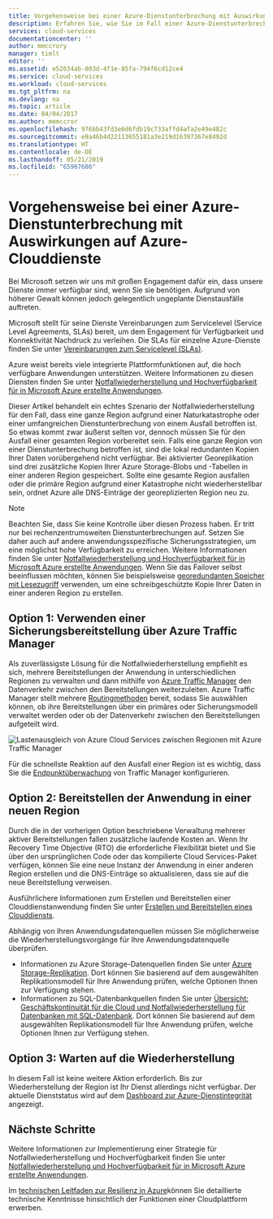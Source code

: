 ```yaml
---
title: Vorgehensweise bei einer Azure-Dienstunterbrechung mit Auswirkungen auf Azure-Clouddienste | Microsoft-Dokumentation
description: Erfahren Sie, wie Sie im Fall einer Azure-Dienstunterbrechung mit Auswirkungen auf Azure-Clouddienste vorgehen.
services: cloud-services
documentationcenter: ''
author: mmccrory
manager: timlt
editor: ''
ms.assetid: e52634ab-003d-4f1e-85fa-794f6cd12ce4
ms.service: cloud-services
ms.workload: cloud-services
ms.tgt_pltfrm: na
ms.devlang: na
ms.topic: article
ms.date: 04/04/2017
ms.author: memccror
ms.openlocfilehash: 976bb43fd3e6d6fdb19c733affd4afa2e49e482c
ms.sourcegitcommit: e9a46b4d22113655181a3e219d16397367e8492d
ms.translationtype: HT
ms.contentlocale: de-DE
ms.lasthandoff: 05/21/2019
ms.locfileid: "65967686"
---
```

# <a name="what-to-do-in-the-event-of-an-azure-service-disruption-that-impacts-azure-cloud-services"></a>Vorgehensweise bei einer Azure-Dienstunterbrechung mit Auswirkungen auf Azure-Clouddienste
Bei Microsoft setzen wir uns mit großen Engagement dafür ein, dass unsere Dienste immer verfügbar sind, wenn Sie sie benötigen. Aufgrund von höherer Gewalt können jedoch gelegentlich ungeplante Dienstausfälle auftreten.

Microsoft stellt für seine Dienste Vereinbarungen zum Servicelevel (Service Level Agreements, SLAs) bereit, um dem Engagement für Verfügbarkeit und Konnektivität Nachdruck zu verleihen. Die SLAs für einzelne Azure-Dienste finden Sie unter [Vereinbarungen zum Servicelevel (SLAs)](https://azure.microsoft.com/support/legal/sla/).

Azure weist bereits viele integrierte Plattformfunktionen auf, die hoch verfügbare Anwendungen unterstützen. Weitere Informationen zu diesen Diensten finden Sie unter [Notfallwiederherstellung und Hochverfügbarkeit für in Microsoft Azure erstellte Anwendungen](../resiliency/resiliency-disaster-recovery-high-availability-azure-applications.md).

Dieser Artikel behandelt ein echtes Szenario der Notfallwiederherstellung für den Fall, dass eine ganze Region aufgrund einer Naturkatastrophe oder einer umfangreichen Dienstunterbrechung von einem Ausfall betroffen ist. So etwas kommt zwar äußerst selten vor, dennoch müssen Sie für den Ausfall einer gesamten Region vorbereitet sein. Falls eine ganze Region von einer Dienstunterbrechung betroffen ist, sind die lokal redundanten Kopien Ihrer Daten vorübergehend nicht verfügbar. Bei aktivierter Georeplikation sind drei zusätzliche Kopien Ihrer Azure Storage-Blobs und -Tabellen in einer anderen Region gespeichert. Sollte eine gesamte Region ausfallen oder die primäre Region aufgrund einer Katastrophe nicht wiederherstellbar sein, ordnet Azure alle DNS-Einträge der georeplizierten Region neu zu.

> [!NOTE]
> Beachten Sie, dass Sie keine Kontrolle über diesen Prozess haben. Er tritt nur bei rechenzentrumsweiten Dienstunterbrechungen auf. Setzen Sie daher auch auf andere anwendungsspezifische Sicherungsstrategien, um eine möglichst hohe Verfügbarkeit zu erreichen. Weitere Informationen finden Sie unter [Notfallwiederherstellung und Hochverfügbarkeit für in Microsoft Azure erstellte Anwendungen](../resiliency/resiliency-disaster-recovery-high-availability-azure-applications.md). Wenn Sie das Failover selbst beeinflussen möchten, können Sie beispielsweise [georedundanten Speicher mit Lesezugriff](../storage/common/storage-redundancy-grs.md#read-access-geo-redundant-storage) verwenden, um eine schreibgeschützte Kopie Ihrer Daten in einer anderen Region zu erstellen.
>
>


## <a name="option-1-use-a-backup-deployment-through-azure-traffic-manager"></a>Option 1: Verwenden einer Sicherungsbereitstellung über Azure Traffic Manager
Als zuverlässigste Lösung für die Notfallwiederherstellung empfiehlt es sich, mehrere Bereitstellungen der Anwendung in unterschiedlichen Regionen zu verwalten und dann mithilfe von [Azure Traffic Manager](../traffic-manager/traffic-manager-overview.md) den Datenverkehr zwischen den Bereitstellungen weiterzuleiten. Azure Traffic Manager stellt mehrere [Routingmethoden](../traffic-manager/traffic-manager-routing-methods.md) bereit, sodass Sie auswählen können, ob ihre Bereitstellungen über ein primäres oder Sicherungsmodell verwaltet werden oder ob der Datenverkehr zwischen den Bereitstellungen aufgeteilt wird.

![Lastenausgleich von Azure Cloud Services zwischen Regionen mit Azure Traffic Manager](./media/cloud-services-disaster-recovery-guidance/using-azure-traffic-manager.png)

Für die schnellste Reaktion auf den Ausfall einer Region ist es wichtig, dass Sie die [Endpunktüberwachung](../traffic-manager/traffic-manager-monitoring.md) von Traffic Manager konfigurieren.

## <a name="option-2-deploy-your-application-to-a-new-region"></a>Option 2: Bereitstellen der Anwendung in einer neuen Region
Durch die in der vorherigen Option beschriebene Verwaltung mehrerer aktiver Bereitstellungen fallen zusätzliche laufende Kosten an. Wenn Ihr Recovery Time Objective (RTO) die erforderliche Flexibilität bietet und Sie über den ursprünglichen Code oder das kompilierte Cloud Services-Paket verfügen, können Sie eine neue Instanz der Anwendung in einer anderen Region erstellen und die DNS-Einträge so aktualisieren, dass sie auf die neue Bereitstellung verweisen.

Ausführlichere Informationen zum Erstellen und Bereitstellen einer Clouddienstanwendung finden Sie unter [Erstellen und Bereitstellen eines Clouddiensts](cloud-services-how-to-create-deploy-portal.md).

Abhängig von Ihren Anwendungsdatenquellen müssen Sie möglicherweise die Wiederherstellungsvorgänge für Ihre Anwendungsdatenquelle überprüfen.

* Informationen zu Azure Storage-Datenquellen finden Sie unter [Azure Storage-Replikation](../storage/common/storage-redundancy-grs.md#read-access-geo-redundant-storage). Dort können Sie basierend auf dem ausgewählten Replikationsmodell für Ihre Anwendung prüfen, welche Optionen Ihnen zur Verfügung stehen.
* Informationen zu SQL-Datenbankquellen finden Sie unter [Übersicht:  Geschäftskontinuität für die Cloud und Notfallwiederherstellung für Datenbanken mit SQL-Datenbank](../sql-database/sql-database-business-continuity.md). Dort können Sie basierend auf dem ausgewählten Replikationsmodell für Ihre Anwendung prüfen, welche Optionen Ihnen zur Verfügung stehen.


## <a name="option-3-wait-for-recovery"></a>Option 3: Warten auf die Wiederherstellung
In diesem Fall ist keine weitere Aktion erforderlich. Bis zur Wiederherstellung der Region ist Ihr Dienst allerdings nicht verfügbar. Der aktuelle Dienststatus wird auf dem [Dashboard zur Azure-Dienstintegrität](https://azure.microsoft.com/status/) angezeigt.

## <a name="next-steps"></a>Nächste Schritte
Weitere Informationen zur Implementierung einer Strategie für Notfallwiederherstellung und Hochverfügbarkeit finden Sie unter [Notfallwiederherstellung und Hochverfügbarkeit für in Microsoft Azure erstellte Anwendungen](../resiliency/resiliency-disaster-recovery-high-availability-azure-applications.md).

Im [technischen Leitfaden zur Resilienz in Azure](../resiliency/resiliency-technical-guidance.md)können Sie detaillierte technische Kenntnisse hinsichtlich der Funktionen einer Cloudplattform erwerben.